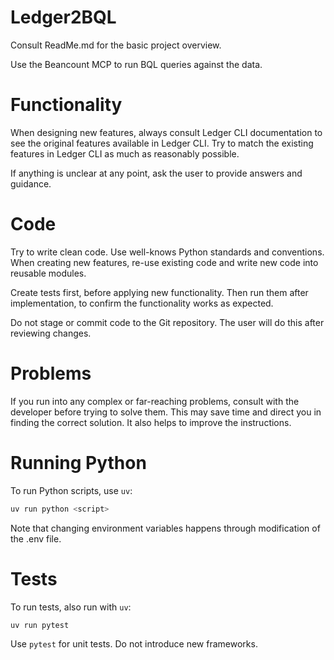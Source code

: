 # Ledger2BQL

Consult ReadMe.md for the basic project overview.

Use the Beancount MCP to run BQL queries against the data.

# Functionality
When designing new features, always consult Ledger CLI documentation to see the original features available in Ledger CLI. 
Try to match the existing features in Ledger CLI as much as reasonably possible.

If anything is unclear at any point, ask the user to provide answers and guidance.

# Code
Try to write clean code. Use well-knows Python standards and conventions.
When creating new features, re-use existing code and write new code into reusable modules.

Create tests first, before applying new functionality. Then run them after implementation, to confirm the functionality works as expected.

Do not stage or commit code to the Git repository. The user will do this after reviewing changes.

# Problems

If you run into any complex or far-reaching problems, consult with the developer before trying to solve them. This may save time and direct you in finding the correct solution. It also helps to improve the instructions.

# Running Python
To run Python scripts, use `uv`:
```sh
uv run python <script>
```

Note that changing environment variables happens through modification of the .env file.

# Tests
To run tests, also run with `uv`:
```sh
uv run pytest
```
Use `pytest` for unit tests. Do not introduce new frameworks.
